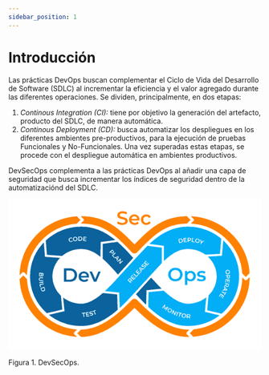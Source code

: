 ```yaml
---
sidebar_position: 1
---
```


# Introducción

Las prácticas DevOps buscan complementar el Ciclo de Vida del Desarrollo de Software (SDLC) al incrementar la eficiencia y el valor agregado durante las diferentes operaciones. Se dividen, principalmente, en dos etapas:

1. _Continous Integration (CI):_ tiene por objetivo la generación del artefacto, producto del SDLC, de manera automática.
2. _Continous Deployment (CD):_ busca automatizar los despliegues en los diferentes ambientes pre-productivos, para la ejecución de pruebas Funcionales y No-Funcionales. Una vez superadas estas etapas, se procede con el despliegue automática en ambientes productivos.

DevSecOps complementa a las prácticas DevOps al añadir una capa de seguridad que busca incrementar los índices de seguridad dentro de la automatizaciónd del SDLC.

![](../../static/img/supply/devsecops.png)

Figura 1. DevSecOps.